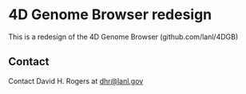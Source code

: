 # 4D Genome Browser redesign

This is a redesign of the 4D Genome Browser (github.com/lanl/4DGB)

## Contact

Contact David H. Rogers at dhr@lanl.gov
